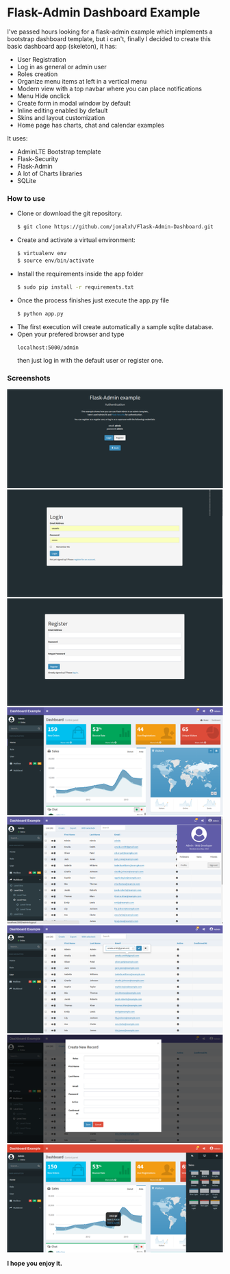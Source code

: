 # Flask-Admin Dashboard Example

I've passed hours looking for a flask-admin example which implements a bootstrap dashboard template, but i can't, finally I decided to create this basic dashboard app (skeleton), it has:

- User Registration
- Log in as general or admin user
- Roles creation
- Organize menu items at left in a vertical menu
- Modern view with a top navbar where you can place notifications
- Menu Hide onclick
- Create form in modal window by default
- Inline editing enabled by default
- Skins and  layout customization
- Home page has charts, chat and calendar examples 
 
It uses: 

  - AdminLTE Bootstrap template
  - Flask-Security
  - Flask-Admin
  - A lot of Charts libraries
  - SQLite


### How to use

- Clone or download the git repository.
    ```sh
    $ git clone https://github.com/jonalxh/Flask-Admin-Dashboard.git
    ```
- Create and activate a virtual environment:
    ```sh
    $ virtualenv env
    $ source env/bin/activate
    ```
- Install the requirements inside the app folder
    ```sh
    $ sudo pip install -r requirements.txt
    ```
- Once the process finishes just execute the app.py file
    ```sh
    $ python app.py
    ```
- The first execution will create automatically a sample sqlite database.
- Open your prefered browser and type
    ```
    localhost:5000/admin
    ```
    then just log in with the default user or register one. 

### Screenshots
![Index](screenshots/index.png)
![Login](screenshots/login.png)
![Register](screenshots/register.png)
![Home](screenshots/home.png)
![User](screenshots/user.png)
![Edit](screenshots/edit.png)
![Create](screenshots/create.png)
![Skins and Layout](screenshots/skins.png)



**I hope you enjoy it.**
